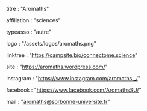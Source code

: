 titre : "Aromaths"

affiliation : "sciences"

typeasso : "autre"

logo : "/assets/logos/aromaths.png"

linktree : "https://campsite.bio/connectome.science"

site : "https://aromaths.wordpress.com/"

instagram : "https://www.instagram.com/aromaths._/"

facebook : "https://www.facebook.com/AromathsSU/"

mail : "aromaths@sorbonne-universite.fr"